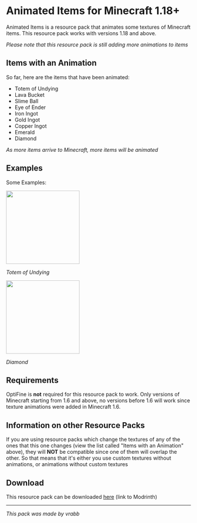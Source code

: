 # Animated Items for Minecraft 1.18+

Animated Items is a resource pack that animates some textures of Minecraft items. This resource pack works with versions 1.18 and above.

*Please note that this resource pack is still adding more animations to items*

## Items with an Animation
So far, here are the items that have been animated:

- Totem of Undying
- Lava Bucket
- Slime Ball
- Eye of Ender
- Iron Ingot
- Gold Ingot
- Copper Ingot
- Emerald
- Diamond

*As more items arrive to Minecraft, more items will be animated*

## Examples
Some Examples:

<img src="https://cdn-raw.modrinth.com/data/uBBepXuH/images/1a240347a491fc86475165c12b380b9962f13c80.gif" width="200"/>

*Totem of Undying*

<img src="https://cdn-raw.modrinth.com/data/uBBepXuH/images/3a494fd5bcae5aad363cf4ec145845b3ae37112e.gif" width="200"/>

*Diamond*

## Requirements
OptiFine is **not** required for this resource pack to work. Only versions of Minecraft starting from 1.6 and above, no versions before 1.6 will work since texture animations were added in Minecraft 1.6.

## Information on other Resource Packs
If you are using resource packs which change the textures of any of the ones that this one changes (view the list called "Items with an Animation" above), they will **NOT** be compatible since one of them will overlap the other. So that means that it's either you use custom textures without animations, or animations without custom textures

## Download
This resource pack can be downloaded [here](https://modrinth.com/resourcepack/animated-items/versions) (link to Modrinth)

---

*This pack was made by vrabb*

